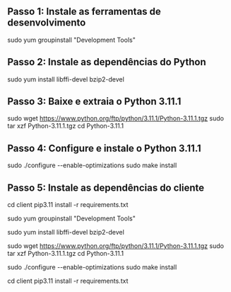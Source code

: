 ## Passo 1: Instale as ferramentas de desenvolvimento

sudo yum groupinstall "Development Tools"
​

## Passo 2: Instale as dependências do Python

sudo yum install libffi-devel bzip2-devel
​

## Passo 3: Baixe e extraia o Python 3.11.1

sudo wget https://www.python.org/ftp/python/3.11.1/Python-3.11.1.tgz
sudo tar xzf Python-3.11.1.tgz
cd Python-3.11.1
​

## Passo 4: Configure e instale o Python 3.11.1

sudo ./configure --enable-optimizations
sudo make install
​

## Passo 5: Instale as dependências do cliente

cd client
pip3.11 install -r requirements.txt

sudo yum groupinstall "Development Tools"

sudo yum install libffi-devel bzip2-devel

sudo wget https://www.python.org/ftp/python/3.11.1/Python-3.11.1.tgz
sudo tar xzf Python-3.11.1.tgz
cd Python-3.11.1

sudo ./configure --enable-optimizations
sudo make install

cd client
pip3.11 install -r requirements.txt
